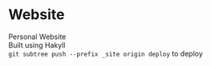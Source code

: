 # Website

Personal Website \
Built using Hakyll \
`git subtree push --prefix _site origin deploy` to deploy 